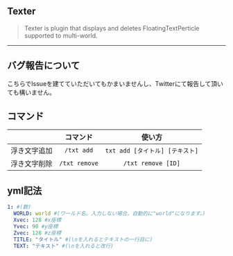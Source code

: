 ## Texter

> Texter is plugin that displays and deletes FloatingTextPerticle supported to multi-world.

***

## バグ報告について
こちらでIssueを建てていただいてもかまいませんし、Twitterにて報告して頂いても構いません。

## コマンド
|   |コマンド|使い方|
|:--:|:--:|:--:|
|浮き文字追加|`/txt add`|`txt add [タイトル] [テキスト]`|
|浮き文字削除|`/txt remove`|`/txt remove [ID]`|

## yml記法
```yaml
1: #(数)
  WORLD: world #(ワールド名。入力しない場合、自動的に"world"になります。)
  Xvec: 128 #x座標
  Yvec: 90 #y座標
  Zvec: 128 #z座標
  TITLE: "タイトル" #(\nを入れるとテキストの一行目に)
  TEXT: "テキスト" #(\nを入れると改行)
```
